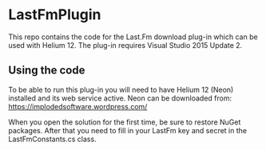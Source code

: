 # LastFmPlugin

This repo contains the code for the Last.Fm download plug-in which can be used with Helium 12.
The plug-in requires Visual Studio 2015 Update 2.

## Using the code

To be able to run this plug-in you will need to have Helium 12 (Neon) installed and its web service active.
Neon can be downloaded from: https://implodedsoftware.wordpress.com/

When you open the solution for the first time, be sure to restore NuGet packages.
After that you need to fill in your LastFm key and secret in the LastFmConstants.cs class.
